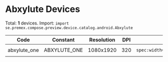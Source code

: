 # Abxylute Devices

Total: **1** devices. Import: `import se.premex.compose.preview.device.catalog.android.Abxylute`

| Code | Constant | Resolution | DPI | Compose Spec | Preview Usage |
|------|----------|------------|-----|-------------|---------------|
| abxylute_one | ABXYLUTE_ONE | 1080x1920 | 320 | `spec:width=1080px,height=1920px,dpi=320` | `@Preview(device = Abxylute.ABXYLUTE_ONE)` |

<!-- Generated automatically. Do not edit manually. -->

